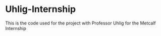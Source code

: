 # Uhlig-Internship
This is the code used for the project with Professor Uhlig for the Metcalf Internship
